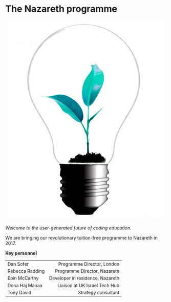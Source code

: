 # The Nazareth programme

<img src="/assets/fac-logo.png" class="fac-logo">

*Welcome to the user-generated future of coding education.*

We are bringing our revolutionary tuition-free programme to Nazareth in 2017.


**Key personnel**    

|||
|----|----:|
|Dan Sofer	|Programme Director, London|
|Rebecca Radding	|Programme Director, Nazareth|
|Eoin McCarthy	|Developer in residence, Nazareth|
|Dona Haj Manaa	|Liaison at UK Israel Tech Hub |
|Tony David	|Strategy consultant|

<br><br>